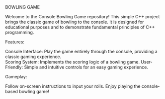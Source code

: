 BOWLING GAME

Welcome to the Console Bowling Game repository! This simple C++ project brings the classic game of bowling to the console. It is designed for educational purposes and to demonstrate fundamental principles of C++ programming.

Features:

Console Interface: Play the game entirely through the console, providing a classic gaming experience.<br/>
Scoring System: Implements the scoring logic of a bowling game.
User-Friendly: Simple and intuitive controls for an easy gaming experience.

Gameplay:

Follow on-screen instructions to input your rolls.
Enjoy playing the console-based bowling game!

